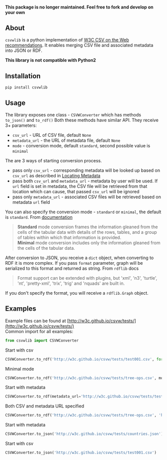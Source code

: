 #### This package is no longer maintained. Feel free to fork and develop on your own

## About

`csvwlib` is a python implementation of [W3C CSV on the Web recommendations](http://w3c.github.io/csvw/).
It enables merging CSV file and associated metadata into JSON or RDF.

**This library is not compatible with Python2**

## Installation

```
pip install csvwlib
```

## Usage

The library exposes one class - `CSVWConverter` which has methods `to_json()` and `to_rdf()`
Both these methods have similar API. They receive 3+ parameters: 
* `csv_url` - URL of CSV file, default `None`
* `metadata_url` - the URL of metadata file, default `None`
* `mode` - conversion mode, default `standard`, second possible value is `minimal`

The are 3 ways of starting conversion process. 
* pass only `csv_url` - corresponding metadata will be looked up based on `csv_url` as described in [Locating Metadata](https://www.w3.org/TR/2015/REC-tabular-data-model-20151217/#locating-metadata)
* pass both `csv_url` and `metadata_url` - metadata by user will be used. If `url` field is set in metadata, the CSV file will be retrieved from that location which can cause, that passed `csv_url` will be ignored
* pass only `metadata_url` - associated CSV files will be retrieved based on metadata `url` field  

You can also specify the conversion mode - `standard` or `minimal`, the default is `standard`.
From [documentation](https://www.w3.org/TR/2015/REC-csv2rdf-20151217/)
> **Standard** mode conversion frames the information gleaned from the cells of the tabular data with details of the rows, tables, and a group of tables within which that information is provided.  
**Minimal** mode conversion includes only the information gleaned from the cells of the tabular data.

After conversion to JSON, you receive a `dict` object, when converting to RDF it is more complex.
If you pass `format` parameter, graph will be serialized to this format and returned as string. 
From `rdflib` docs
> Format support can be extended with plugins, but 'xml', 'n3', 'turtle', 'nt', 'pretty-xml', 'trix', 'trig' and 'nquads' are built in.

If you don't specify the format, you will receive a `rdflib.Graph` object. 

## Examples
Example files can be found at [http://w3c.github.io/csvw/tests/](http://w3c.github.io/csvw/tests/)  
Common import for all examples:
```python
from csvwlib import CSVWConverter
```

Start with csv
```python
CSVWConverter.to_rdf('http://w3c.github.io/csvw/tests/test001.csv', format='ttl')
```

Minimal mode
```python
CSVWConverter.to_rdf('http://w3c.github.io/csvw/tests/tree-ops.csv', mode='minimal', format='ttl')
```

Start with metadata
```python
CSVWConverter.to_rdf(metadata_url='http://w3c.github.io/csvw/tests/test188-metadata.json', format='ttl')
```

Both CSV and metadata URL specified
```python
CSVWConverter.to_rdf('http://w3c.github.io/csvw/tests/tree-ops.csv', 'http://w3c.github.io/csvw/tests/tree-ops.csv', format='ttl')
```

Start with metadata
```python
CSVWConverter.to_json('http://w3c.github.io/csvw/tests/countries.json')
```

Start with csv
```python
CSVWConverter.to_json('http://w3c.github.io/csvw/tests/test001.csv')
```

